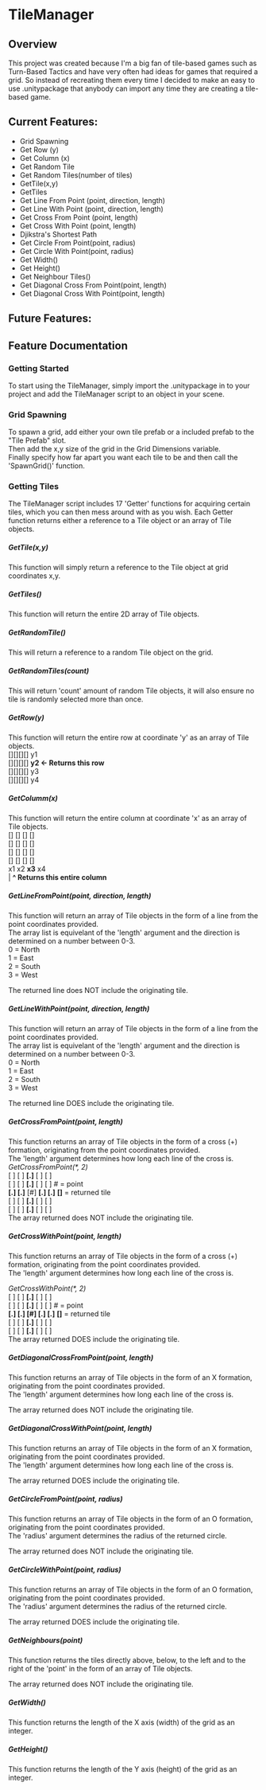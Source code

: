 # TileManager
## Overview
This project was created because I'm a big fan of tile-based games such as Turn-Based Tactics and have very often had ideas for games that required a grid. So instead of recreating them every time I decided to make an easy to use .unitypackage that anybody can import any time they are creating a tile-based game.

## Current Features:
* Grid Spawning
* Get Row (y)
* Get Column (x)
* Get Random Tile
* Get Random Tiles(number of tiles)
* GetTile(x,y)
* GetTiles
* Get Line From Point (point, direction, length)
* Get Line With Point (point, direction, length)
* Get Cross From Point (point, length)
* Get Cross With Point (point, length)
* Djikstra's Shortest Path
* Get Circle From Point(point, radius)
* Get Circle With Point(point, radius)
* Get Width()
* Get Height()
* Get Neighbour Tiles()
* Get Diagonal Cross From Point(point, length)
* Get Diagonal Cross With Point(point, length)

## Future Features:

## Feature Documentation

### Getting Started
To start using the TileManager, simply import the .unitypackage in to your project and add the TileManager script to an object in your scene.

### Grid Spawning 
To spawn a grid, add either your own tile prefab or a included prefab to the "Tile Prefab" slot.  
Then add the x,y size of the grid in the Grid Dimensions variable.  
Finally specify how far apart you want each tile to be and then call the 'SpawnGrid()' function.

### Getting Tiles
The TileManager script includes 17 'Getter' functions for acquiring certain tiles, which you can then mess around with as you wish. Each Getter function returns either a reference to a Tile object or an array of Tile objects.

##### GetTile(x,y)
This function will simply return a reference to the Tile object at grid coordinates x,y.

##### GetTiles()
This function will return the entire 2D array of Tile objects.

##### GetRandomTile()
This will return a reference to a random Tile object on the grid.

##### GetRandomTiles(count)
This will return 'count' amount of random Tile objects, it will also ensure no tile is randomly selected more than once.

##### GetRow(y)
This function will return the entire row at coordinate 'y' as an array of Tile objects.  
[][][][] y1  
[][][][] **y2 <- Returns this row**  
[][][][] y3  
[][][][] y4  

##### GetColumm(x)
This function will return the entire column at coordinate 'x' as an array of Tile objects.  
[] [] [] []  
[] [] [] []  
[] [] [] []  
[] [] [] []  
x1 x2 **x3** x4  
|	  **^ Returns this entire column**
	  
##### GetLineFromPoint(point, direction, length)
This function will return an array of Tile objects in the form of a line from the point coordinates provided.  
The array list is equivelant of the 'length' argument and the direction is determined on a number between 0-3.  
0 = North  
1 = East  
2 = South  
3 = West  

The returned line does NOT include the originating tile.
	  
##### GetLineWithPoint(point, direction, length)
This function will return an array of Tile objects in the form of a line from the point coordinates provided.  
The array list is equivelant of the 'length' argument and the direction is determined on a number between 0-3.  
0 = North  
1 = East  
2 = South  
3 = West  

The returned line DOES include the originating tile.

##### GetCrossFromPoint(point, length)
This function returns an array of Tile objects in the form of a cross (+) formation, originating from the point coordinates provided.  
The 'length' argument determines how long each line of the cross is.  
_GetCrossFromPoint(*, 2)_  
[ ] [ ] **[.]** [ ] [ ]  
[ ] [ ] **[.]** [ ] [ ]		# = point  
**[.] [.]** [#] **[.] [.]**		**[]** = returned tile  
[ ] [ ] **[.]** [ ] [ ]  
[ ] [ ] **[.]** [ ] [ ]  
The array returned does NOT include the originating tile.

##### GetCrossWithPoint(point, length)
This function returns an array of Tile objects in the form of a cross (+) formation, originating from the point coordinates provided.  
The 'length' argument determines how long each line of the cross is.  

_GetCrossWithPoint(*, 2)_  
[ ] [ ] **[.]** [ ] [ ]  
[ ] [ ] **[.]** [ ] [ ]		# = point  
**[.] [.] [#] [.] [.]**		**[]** = returned tile  
[ ] [ ] **[.]** [ ] [ ]  
[ ] [ ] **[.]** [ ] [ ]  
The array returned DOES include the originating tile.

##### GetDiagonalCrossFromPoint(point, length)
This function returns an array of Tile objects in the form of an X formation, originating from the point coordinates provided.  
The 'length' argument determines how long each line of the cross is.  

The array returned does NOT include the originating tile.

##### GetDiagonalCrossWithPoint(point, length)
This function returns an array of Tile objects in the form of an X formation, originating from the point coordinates provided.  
The 'length' argument determines how long each line of the cross is.  

The array returned DOES include the originating tile.

##### GetCircleFromPoint(point, radius)
This function returns an array of Tile objects in the form of an O formation, originating from the point coordinates provided.  
The 'radius' argument determines the radius of the returned circle.

The array returned does NOT include the originating tile.

##### GetCircleWithPoint(point, radius)
This function returns an array of Tile objects in the form of an O formation, originating from the point coordinates provided.  
The 'radius' argument determines the radius of the returned circle.

The array returned DOES include the originating tile.

##### GetNeighbours(point)
This function returns the tiles directly above, below, to the left and to the right of the 'point' in the form of an array of Tile objects.

The array returned does NOT include the originating tile.

##### GetWidth()
This function returns the length of the X axis (width) of the grid as an integer.

##### GetHeight()
This function returns the length of the Y axis (height) of the grid as an integer.

